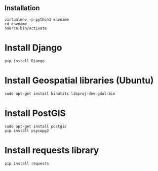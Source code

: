 Installation
---------------

    virtualenv -p python3 envname
    cd envname
    source bin/activate

# Install Django

    pip install Django

# Install Geospatial libraries (Ubuntu)

    sudo apt-get install binutils libproj-dev gdal-bin

# Install PostGIS

    sudo apt-get install postgis
    pip install psycopg2

# Install requests library
    pip install requests
